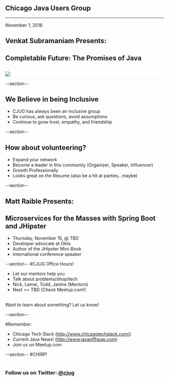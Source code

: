 ## Chicago Java Users Group

---

November 1, 2018

## Venkat Subramaniam Presents: 
## Completable Future: The Promises of Java


<div style="background-color: white; margin-top: 30px;">
	<img src="images/cjug.gif" style="border: none; box-shadow: none;"/>
</div>


--section--
## We Believe in being Inclusive
 * CJUG has always been an inclusive group
 * Be curious, ask questions, avoid assumptions
 * Continue to grow trust, empathy, and friendship

--section--

## How about volunteering?
 * Expand your network
 * Become a leader in this community (Organizer, Speaker, Influencer)
 * Growth Professionally
 * Looks great on the Resume (also be a hit at parties...maybe)


--section--
## Matt Raible Presents: 
## Microservices for the Masses with Spring Boot and JHipster
* Thursday, November 15, @ TBD
* Developer advocate at Okta
* Author of the JHipster Mini-Book
* International conference speaker


--section--
#CJUG Office Hours!
* Let our mentors help you
* Talk about problems/shop/tech
* Nick, Lamar, Todd, Janine (Mentors)
* Next == TBD (Check Meetup.com!)

<br>
Want to learn about something? Let us know!


--section--

#Remember:
 * Chicago Tech Slack (http://www.chicagotechslack.com/)
 * Current Java News! (http://www.javaoffheap.com)
 * Join us on Meetup.com

--section--
#CHIRP!
<br/><br/>
### Follow us on Twitter: <u>@cjug</u>
